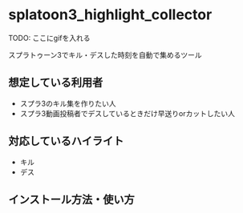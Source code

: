 # splatoon3_highlight_collector

TODO: ここにgifを入れる

スプラトゥーン3でキル・デスした時刻を自動で集めるツール

## 想定している利用者
- スプラ3のキル集を作りたい人
- スプラ3動画投稿者でデスしているときだけ早送りorカットしたい人

## 対応しているハイライト
- キル
- デス

## インストール方法・使い方
